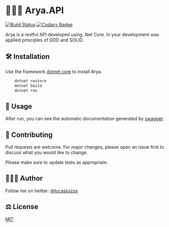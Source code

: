﻿# 👨🏽‍💻 Arya.API

[![Build Status](https://dev.azure.com/lucasluizss/Arya.API/_apis/build/status/lucasluizss.Arya.API?branchName=master)](https://dev.azure.com/lucasluizss/Arya.API/_build/latest?definitionId=13&branchName=master)
[![Codacy Badge](https://app.codacy.com/project/badge/Grade/fab4f7a06ce848f5991460829dfb3d16)](https://www.codacy.com/gh/lucasluizss/Arya/dashboard?utm_source=github.com&amp;utm_medium=referral&amp;utm_content=lucasluizss/Arya&amp;utm_campaign=Badge_Grade)

Arya is a restful API developed using .Net Core. In your development was applied principles of DDD and SOLID.

## 🛠 Installation

Use the framework [dotnet core](https://dotnet.microsoft.com/download) to install Arya.

```bash
	dotnet restore
	dotnet build
	dotnet run
```

## 🧾 Usage

After run, you can see the automatic documentation generated by [swagger](https://swagger.io/).

## 📝 Contributing
Pull requests are welcome. For major changes, please open an issue first to discuss what you would like to change.

Please make sure to update tests as appropriate.

## 🙋🏽‍♂️ Author
Follow me on twitter: [@lucasluizss](https://twitter.com/lucasluizss/)

## ⚖️  License
[MIT](https://choosealicense.com/licenses/mit/)
